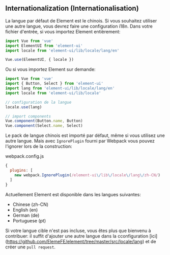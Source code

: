 ## Internationalization (Internationalisation)

La langue par défaut de Element est le chinois. Si vous souhaitez utiliser une autre langue, vous devrez faire une configuration i18n. Dans votre fichier d'entrée, si vous importez Element entièrement:

```javascript
import Vue from 'vue'
import ElementUI from 'element-ui'
import locale from 'element-ui/lib/locale/lang/en'

Vue.use(ElementUI, { locale })
```

Ou si vous importez Element sur demande:

```javascript
import Vue from 'vue'
import { Button, Select } from 'element-ui'
import lang from 'element-ui/lib/locale/lang/en'
import locale from 'element-ui/lib/locale'

// configuration de la langue
locale.use(lang)

// import components
Vue.component(Button.name, Button)
Vue.component(Select.name, Select)
```

Le pack de langue chinois est importé par défaut, même si vous utilisez une autre langue. Mais avec `IgnorePlugin` fourni par Webpack vous pouvez l'ignorer lors de la construction:

webpack.config.js
```javascript
{
  plugins: [
    new webpack.IgnorePlugin(/element-ui\/lib\/locale\/lang\/zh-CN/)
  ]
}
```

Actuellement Element est disponible dans les langues suivantes:
<ul class="language-list">
  <li>Chinese (zh-CN)</li>
  <li>English (en)</li>
  <li>German (de)</li>
  <li>Portuguese (pt)</li>
</ul>

Si votre langue cible n'est pas incluse, vous êtes plus que bienvenu à contribuer: il suffit d'ajouter une autre langue dans la cconfiguration [ici] (https://github.com/ElemeFE/element/tree/master/src/locale/lang) et de créer une `pull request`.
